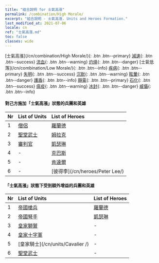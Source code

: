 ```yaml
---
title: "組合說明 for 士氣高漲"
permalink: /combination/High Morale/
excerpt: "組合說明 - 士氣高漲. Units and Heroes Formation."
last_modified_at: 2021-07-06
locale: cn
ref: "士氣高漲.md"
toc: false
classes: wide
---
```


  [士氣高漲](/cn/combination/High Morale/){: .btn .btn--primary} [減速](/cn/combination/Slow/){: .btn .btn--success} [流血](/cn/combination/Bleeding/){: .btn .btn--warning} [灼燒](/cn/combination/Burning/){: .btn .btn--danger} [士氣低落](/cn/combination/Low Morale/){: .btn .btn--info} [疾病](/cn/combination/Disease/){: .btn .btn--primary} [失明](/cn/combination/Blind/){: .btn .btn--success} [沉默](/cn/combination/Silence/){: .btn .btn--warning} [眩暈](/cn/combination/Stun/){: .btn .btn--danger} [護盾](/cn/combination/Shield/){: .btn .btn--info} [靜電](/cn/combination/Static/){: .btn .btn--primary} [石化](/cn/combination/Petrify/){: .btn .btn--success} [瘟疫](/cn/combination/Plague/){: .btn .btn--warning} [冰封](/cn/combination/Freeze/){: .btn .btn--danger} [威懾](/cn/combination/Deterrence/){: .btn .btn--info} 


#### 對己方施加「士氣高漲」狀態的兵團和英雄

  | Nr |  List of Units  | List of Heroes | 
  |:---|:----------------|:---------------| 
  | 1 | [僧侶](/cn/units/Monk/) | [羅蘭德](/cn/heroes/Roland/) |
  | 2 | [聖堂武士](/cn/units/Paladin/) | [姆拉克](/cn/heroes/Mullich/) |
  | 3 | [審判官](/cn/units/Judicator/) | [凱瑟琳](/cn/heroes/Catherine/) |
  | 4 | - | [克巴斯](/cn/heroes/Korbac/) |
  | 5 | - | [肯達爾](/cn/heroes/Kendal/) |
  | 6 | - | [彼得李](/cn/heroes/Peter Lee/) |


#### 「士氣高漲」狀態下受到額外增益的兵團和英雄

  | Nr |  List of Units  | List of Heroes | 
  |:---|:----------------|:---------------| 
  | 1 | [帝國槍兵](/cn/units/Pikeman/) | [羅蘭德](/cn/heroes/Roland/) |
  | 2 | [帝國弩手](/cn/units/Marksman/) | [凱瑟琳](/cn/heroes/Catherine/) |
  | 3 | [皇家獅鷲](/cn/units/Griffin/) | - |
  | 4 | [皇家十字軍](/cn/units/Swordsman/) | - |
  | 5 | [皇家騎士](/cn/units/Cavalier /) | - |
  | 6 | [聖堂武士](/cn/units/Paladin/) | - |

